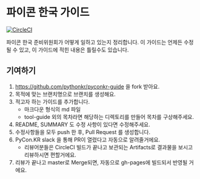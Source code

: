 # 파이콘 한국 가이드

[![CircleCI](https://circleci.com/gh/pythonkr/pyconkr-guide.svg?style=shield)](https://circleci.com/gh/pythonkr/pyconkr-guide)

파이콘 한국 준비위원회가 어떻게 일하고 있는지 정리합니다. 이 가이드는 언제든 수정될 수 있고, 이 가이드에 적힌 내용은 틀릴수도 있습니다.

## 기여하기

1. https://github.com/pythonkr/pyconkr-guide 을 fork 받아요.
2. 목적에 맞는 브랜치명으로 브랜치를 생성해요.
3. 적고자 하는 가이드를 추가합니다.
    - 마크다운 형식의 md 파일
    - tool-guide 외의 목차라면 해당하는 디렉토리를 만들어 목차를 구상해주세요.
4. README, SUMMARY 도 수정 사항이 있다면 수정해주세요.
5. 수정사항들을 모두 push 한 후, Pull Request 를 생성합니다.
6. PyCon.KR slack 을 통해 PR이 열렸다고 자동으로 알려줄거에요.
    - 리뷰어분들은 CircleCI 빌드가 끝나고 보관되는 Artifacts로 결과물을 보시고 리뷰하시면 편할거에요.
7. 리뷰가 끝나고 master로 Merge되면, 자동으로 gh-pages에 빌드되서 반영될 거에요.

